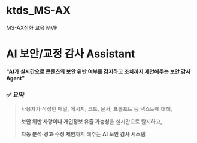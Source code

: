 # ktds_MS-AX
MS-AX심화 교육 MVP

# AI 보안/교정 감사 Assistant
**"AI가 실시간으로 콘텐츠의 보안 위반 여부를 감지하고 조치까지 제안해주는 보안 감사 Agent"**

### ✅ **요약**

> 사용자가 작성한 메일, 메시지, 코드, 문서, 프롬프트 등 텍스트에 대해,
> 
> 
> **보안 위반 사항이나 개인정보 유출 가능성**을 실시간으로 탐지하고,
> 
> **자동 분석·경고·수정 제안**까지 해주는 **AI 보안 감사 시스템**
>
